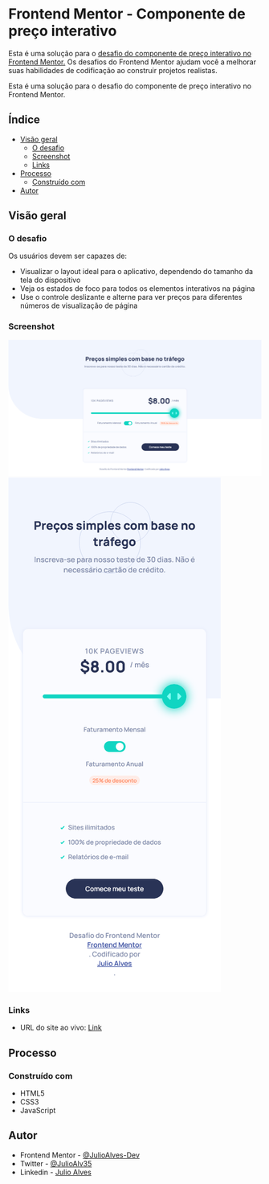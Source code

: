 # Frontend Mentor - Componente de preço interativo

Esta é uma solução para o [desafio do componente de preço interativo no Frontend Mentor.](https://www.frontendmentor.io/challenges/interactive-pricing-component-t0m8PIyY8) Os desafios do Frontend Mentor ajudam você a melhorar suas habilidades de codificação ao construir projetos realistas.

Esta é uma solução para o desafio do componente de preço interativo no Frontend Mentor.

## Índice

- [Visão geral](#visão-geral)
  - [O desafio](#o-desafio)
  - [Screenshot](#screenshot)
  - [Links](#links)
- [Processo](#processo)
  - [Construído com](#construído-com)
- [Autor](#autor)

## Visão geral

### O desafio

Os usuários devem ser capazes de:

- Visualizar o layout ideal para o aplicativo, dependendo do tamanho da tela do dispositivo
- Veja os estados de foco para todos os elementos interativos na página
- Use o controle deslizante e alterne para ver preços para diferentes números de visualização de página

### Screenshot

![](./screenshots/screenshot_desktop.png)
![](./screenshots/screenshot_mobile.png)

### Links

- URL do site ao vivo: [Link](https://julioalves-dev.github.io/componente-de-preco-interativo/)

## Processo

### Construído com

- HTML5
- CSS3
- JavaScript

## Autor

- Frontend Mentor - [@JulioAlves-Dev](https://www.frontendmentor.io/profile/JulioAlves-Dev)
- Twitter - [@JulioAlv35](https://twitter.com/JulioAlv35)
- Linkedin - [Julio Alves](linkedin.com/in/julio-alves-0119b01a6)
